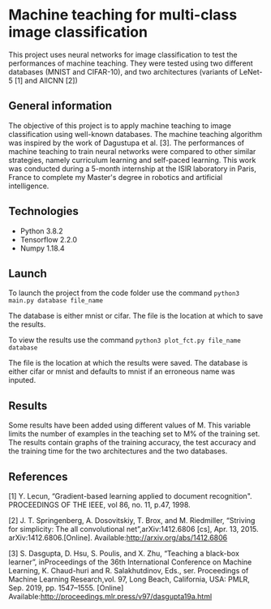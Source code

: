 # Machine teaching for multi-class image classification
This project uses neural networks for image classification to test the 
performances of machine teaching. They were tested using two different databases
(MNIST and CIFAR-10), and two architectures (variants of LeNet-5 [1] and AllCNN [2])

## General information
The objective of this project is to apply machine teaching to image classification using well-known databases. The machine teaching algorithm was inspired by the work of Dagustupa et al. [3]. The performances of machine teaching to train neural networks were compared to other similar strategies, namely curriculum learning and self-paced learning. This work was conducted during a 5-month internship at the ISIR laboratory in Paris, France to complete my Master's degree in robotics and artificial intelligence.

## Technologies
* Python 3.8.2
* Tensorflow 2.2.0
* Numpy 1.18.4

## Launch
To launch the project from the code folder use the command `python3 main.py database file_name`

The database is either mnist or cifar. The file is the location at which to save the results.

To view the results use the command `python3 plot_fct.py file_name database`
	
The file is the location at which the results were saved. The database is either cifar or mnist and defaults to mnist if an erroneous name was inputed.

## Results
Some results have been added using different values of M. This variable limits the number of examples in the teaching set to M% of the training set.
The results contain graphs of the training accuracy, the test accuracy and the training time for the two architectures and the two databases.

## References
[1] Y. Lecun, “Gradient-based learning applied to document recognition". PROCEEDINGS OF THE IEEE, vol 86, no. 11, p.47, 1998.

[2] J. T. Springenberg, A. Dosovitskiy, T. Brox, and M. Riedmiller, “Striving for simplicity: The all convolutional net”,arXiv:1412.6806 [cs], Apr. 13, 2015. arXiv:1412.6806.[Online]. Available:http://arxiv.org/abs/1412.6806

[3] S. Dasgupta, D. Hsu, S. Poulis, and X. Zhu, “Teaching a black-box learner”, inProceedings of the 36th International Conference on Machine Learning, K. Chaud-huri and R. Salakhutdinov, Eds., ser. Proceedings of Machine Learning Research,vol. 97, Long Beach, California, USA: PMLR, Sep. 2019, pp. 1547–1555. [Online] Available:http://proceedings.mlr.press/v97/dasgupta19a.html
